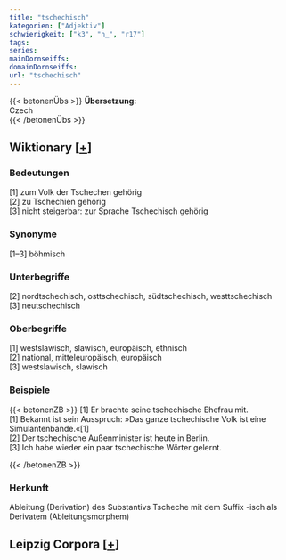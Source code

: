 ```yaml
---
title: "tschechisch"
kategorien: ["Adjektiv"]
schwierigkeit: ["k3", "h_", "r17"]
tags:
series:
mainDornseiffs:
domainDornseiffs:
url: "tschechisch"
---
```


{{< betonenÜbs >}}
**Übersetzung:**  
Czech  
{{< /betonenÜbs >}}

## Wiktionary [[+](https://de.wiktionary.org/wiki/tschechisch)]

### Bedeutungen
[1] zum Volk der Tschechen gehörig  
[2] zu Tschechien gehörig  
[3] nicht steigerbar: zur Sprache Tschechisch gehörig  

### Synonyme
[1–3] böhmisch  

### Unterbegriffe
[2] nordtschechisch, osttschechisch, südtschechisch, westtschechisch  
[3] neutschechisch  

### Oberbegriffe
[1] westslawisch, slawisch, europäisch, ethnisch  
[2] national, mitteleuropäisch, europäisch  
[3] westslawisch, slawisch  

### Beispiele
{{< betonenZB >}}
[1] Er brachte seine tschechische Ehefrau mit.  
[1] Bekannt ist sein Ausspruch: »Das ganze tschechische Volk ist eine Simulantenbande.«[1]  
[2] Der tschechische Außenminister ist heute in Berlin.  
[3] Ich habe wieder ein paar tschechische Wörter gelernt.  

{{< /betonenZB >}}
### Herkunft
Ableitung (Derivation) des Substantivs Tscheche mit dem Suffix -isch als Derivatem (Ableitungsmorphem)  


## Leipzig Corpora [[+](https://corpora.uni-leipzig.de/en/res?word=tschechisch&corpusId=deu_newscrawl-public_2018)]

